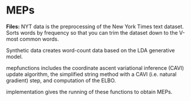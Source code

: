 # MEPs


**Files:**
NYT data is the preprocessing of the New York Times text dataset. Sorts words by frequency so that you can trim the dataset down to the V-most common words. 

Synthetic data creates word-count data based on the LDA generative model.

mepfunctions includes the coordinate ascent variational inference (CAVI) update algorithm, the simplified string method with a CAVI (i.e. natural gradient) step, and computation of the ELBO. 

implementation gives the running of these functions to obtain MEPs. 


